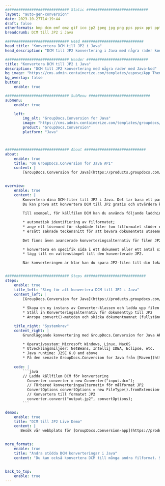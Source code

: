 ```yaml
---
############################# Static ############################
layout: "auto-gen-conversion"
date: 2023-10-27T14:19:44
draft: false
otherformats: bmp dcm emf emz gif ico jp2 jpeg jpg png pps ppsx ppt pptx psb psd svg svgz tga tif tiff webp wmf wmz
breadcrumb: DCM till JP2 i Java

############################# Head ############################
head_title: "Konvertera DCM till JP2 i Java"
head_description: "DCM till JP2 konvertering i Java med några rader kod. Konvertera över 160 filformat med hjälp av GroupDocs dokumentkonverterings-API för Java"

############################# Header ############################
title: "Konvertera DCM till JP2 i Java"
description: "DCM till JP2 konvertering med några rader med Java-kod"
bg_image: "https://cms.admin.containerize.com/templates/aspose/App_Themes/V3/images/bg/header1.png"
bg_overlay: false
button:
    enable: true

############################# SubMenu ############################
submenu:
    enable: true

    left:
        img_alt: "GroupDocs.Conversion for Java"
        image: "https://cms.admin.containerize.com/templates/groupdocs/images/product-logos/90x90-noborder/groupdocs-conversion-java.png"
        product: "GroupDocs.Conversion"
        platform: "Java"



############################# About ############################
about:
    enable: true
    title: "Om GroupDocs.Conversion for Java API"
    content: |
        [GroupDocs.Conversion for Java](https://products.groupdocs.com/conversion/java/) är ett avancerat filformatkonverterings-API för konvertering mellan populära bild- och dokumentformat som Microsoft Office, OpenDocument, PDF, HTML, e-post, CAD. och mycket mer med bara några rader kod. Det inbyggda API:t upptäcker automatiskt formaten för originaldokumenten och erbjuder många alternativ för att anpassa de konverterade dokumenten. Tillsammans med funktionen att extrahera information från ett dokument, stöder den också cachelagring av konverteringsresultaten till den lokala disken som standard. Men alla typer av cachelagring kan stödjas genom att implementera lämpliga gränssnitt - Amazon S3, Dropbox, Google Drive, Windows Azure, Reddis eller andra.
    

overview:
    enable: true
    content: |
        Konvertera dina DCM-filer till JP2 i Java. Det tar bara ett par rader med Java-kod på valfri plattform, som Windows, Linux, macOS.
        Du kan prova att konvertera DCM till JP2 gratis och utvärdera kvaliteten på konverteringsresultaten. Tillsammans med enkla filkonverteringsskript kan du prova mer sofistikerade alternativ för att ladda källfilen DCM och lagra JP2-utdata. 
        
        Till exempel, för källfilen DCM kan du använda följande laddningsalternativ:

        * automatisk identifiering av filformatet;
        * ange ett lösenord för skyddade filer (om filformatet stöder det);
        * ersätt saknade teckensnitt för att bevara dokumentets utseende.
        
        Det finns även avancerade konverteringsalternativ för filen JP2:

        * konvertera en specifik sida i ett dokument eller ett antal sidor;
        * lägg till en vattenstämpel till den konverterade JP2.

        När konverteringen är klar kan du spara JP2-filen till din lokala filsökväg eller till tredje parts lagring såsom FTP, Amazon S3, Google Drive, Dropbox etc. Observera - för att konvertera DCM till JP2 behöver du inte installera någon ytterligare programvara, såsom MS Office, Open Office, Adobe Acrobat Reader etc.


############################# Steps ############################
steps:
    enable: true
    title_left: "Steg för att konvertera DCM till JP2 i Java"
    content_left: |
        [GroupDocs.Conversion for Java](https://products.groupdocs.com/conversion/java/) låter utvecklare enkelt konvertera DCM fil till JP2 med några rader kod.
        
        * Skapa en ny instans av Converter-klassen och ladda upp filen DCM med den fullständiga sökvägen
        * Ställ in Konverteringsalternativ för dokumenttyp till JP2
        * Anropa convert()-metoden och skicka dokumentnamnet (fullständig sökväg) och formatet (JP2) som en parameter

    title_right: "Systemkrav"
    content_right: |
        Grundläggande konvertering med GroupDocs.Conversion for Java API kan göras med bara några rader kod. Våra API:er stöds på alla större plattformar och operativsystem. Innan du kör koden nedan, se till att du har följande förutsättningar installerade på ditt system.

        * Operativsystem: Microsoft Windows, Linux, MacOS
        * Utvecklingsmiljöer: NetBeans, Intellij IDEA, Eclipse, etc.
        * Java runtime: J2SE 6.0 and above
        * Få den senaste GroupDocs.Conversion for Java från [Maven](https://repository.groupdocs.com/webapp/#/artifacts/browse/tree/General/repo/com/groupdocs/groupdocs-conversion)
         
    code: |
        ```java    
        // Ladda källfilen DCM för konvertering
          Converter converter = new Converter("input.dcm");
          // Förbered konverteringsalternativ för målformat JP2
          ConvertOptions convertOptions = new FileType().fromExtension("jp2").getConvertOptions();
          // Konvertera till formatet JP2
          converter.convert("output.jp2", convertOptions);
        ```

demos:
    enable: true
    title: "DCM till JP2 Live Demo"
    content: |
       Besök vår webbplats för [GroupDocs.Conversion-app](https://products.groupdocs.app/conversion/family) och försök konvertera DCM till JP2 nu. Den kostnadsfria demon har följande fördelar
          

more_formats:
    enable: true
    title: "Andra stödda DCM konverteringar i Java"
    content: "Du kan också konvertera DCM till många andra filformat. Se listan nedan."
       
       
back_to_top:
    enable: true
---
```

